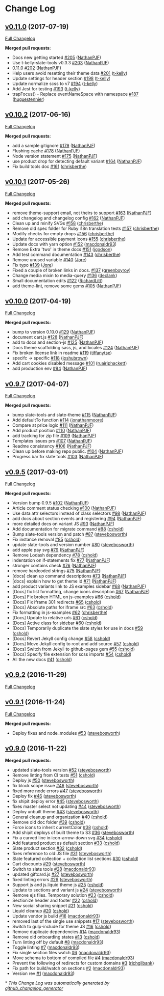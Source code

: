 # Change Log

## [v0.11.0](https://github.com/Shopify/slate/tree/v0.11.0) (2017-07-19)
[Full Changelog](https://github.com/Shopify/slate/compare/v0.10.2...v0.11.0)

**Merged pull requests:**

- Docs new getting started [\#205](https://github.com/Shopify/slate/pull/205) ([NathanPJF](https://github.com/NathanPJF))
- Use t-kelly-slate-tools v0.3.3 [\#203](https://github.com/Shopify/slate/pull/203) ([NathanPJF](https://github.com/NathanPJF))
- 0.11.0 [\#202](https://github.com/Shopify/slate/pull/202) ([NathanPJF](https://github.com/NathanPJF))
- Help users avoid resetting their theme data [\#201](https://github.com/Shopify/slate/pull/201) ([t-kelly](https://github.com/t-kelly))
- Update settings for header section [\#198](https://github.com/Shopify/slate/pull/198) ([t-kelly](https://github.com/t-kelly))
- Update normalize scss to v7 [\#194](https://github.com/Shopify/slate/pull/194) ([t-kelly](https://github.com/t-kelly))
- Add Jest for testing [\#193](https://github.com/Shopify/slate/pull/193) ([t-kelly](https://github.com/t-kelly))
- trapFocus\(\) - Replace eventNameSpace with namespace [\#187](https://github.com/Shopify/slate/pull/187) ([huguestennier](https://github.com/huguestennier))

## [v0.10.2](https://github.com/Shopify/slate/tree/v0.10.2) (2017-06-16)
[Full Changelog](https://github.com/Shopify/slate/compare/v0.10.1...v0.10.2)

**Merged pull requests:**

- add a sample gitignore [\#179](https://github.com/Shopify/slate/pull/179) ([NathanPJF](https://github.com/NathanPJF))
- Flushing cache [\#178](https://github.com/Shopify/slate/pull/178) ([NathanPJF](https://github.com/NathanPJF))
- Node version statement [\#175](https://github.com/Shopify/slate/pull/175) ([NathanPJF](https://github.com/NathanPJF))
- use product drop for detecting default variant [\#164](https://github.com/Shopify/slate/pull/164) ([NathanPJF](https://github.com/NathanPJF))
- Fix build tools doc [\#161](https://github.com/Shopify/slate/pull/161) ([chrisberthe](https://github.com/chrisberthe))

## [v0.10.1](https://github.com/Shopify/slate/tree/v0.10.1) (2017-05-26)
[Full Changelog](https://github.com/Shopify/slate/compare/v0.10.0...v0.10.1)

**Merged pull requests:**

- remove theme-support email, not theirs to support [\#163](https://github.com/Shopify/slate/pull/163) ([NathanPJF](https://github.com/NathanPJF))
- add changelog and changelog config [\#162](https://github.com/Shopify/slate/pull/162) ([NathanPJF](https://github.com/NathanPJF))
- Clean up and minify SVGs [\#158](https://github.com/Shopify/slate/pull/158) ([chrisberthe](https://github.com/chrisberthe))
- Remove old spec folder for Ruby i18n translation tests [\#157](https://github.com/Shopify/slate/pull/157) ([chrisberthe](https://github.com/chrisberthe))
- Modify checks for empty drops [\#156](https://github.com/Shopify/slate/pull/156) ([chrisberthe](https://github.com/chrisberthe))
- Update for accessible payment icons [\#155](https://github.com/Shopify/slate/pull/155) ([chrisberthe](https://github.com/chrisberthe))
- Update docs with yarn option [\#152](https://github.com/Shopify/slate/pull/152) ([macdonaldr93](https://github.com/macdonaldr93))
- Remove Extra 'two' in theme docs [\#151](https://github.com/Shopify/slate/pull/151) ([jgodson](https://github.com/jgodson))
- Add test command documentation [\#143](https://github.com/Shopify/slate/pull/143) ([chrisberthe](https://github.com/chrisberthe))
- Remove unused variable [\#140](https://github.com/Shopify/slate/pull/140) ([Jore](https://github.com/Jore))
- Fix typo [\#139](https://github.com/Shopify/slate/pull/139) ([Jore](https://github.com/Jore))
- Fixed a couple of broken links in docs. [\#137](https://github.com/Shopify/slate/pull/137) ([greenboyroy](https://github.com/greenboyroy))
- Change media mixin to media-query [\#136](https://github.com/Shopify/slate/pull/136) ([declank](https://github.com/declank))
- Small documentation edits [\#122](https://github.com/Shopify/slate/pull/122) ([RichardLitt](https://github.com/RichardLitt))
- add theme-lint, remove some gems [\#105](https://github.com/Shopify/slate/pull/105) ([NathanPJF](https://github.com/NathanPJF))

## [v0.10.0](https://github.com/Shopify/slate/tree/v0.10.0) (2017-04-19)
[Full Changelog](https://github.com/Shopify/slate/compare/v0.9.7...v0.10.0)

**Merged pull requests:**

- bump to version 0.10.0 [\#129](https://github.com/Shopify/slate/pull/129) ([NathanPJF](https://github.com/NathanPJF))
- document cart.js [\#128](https://github.com/Shopify/slate/pull/128) ([NathanPJF](https://github.com/NathanPJF))
- add to docs and section-js [\#125](https://github.com/Shopify/slate/pull/125) ([NathanPJF](https://github.com/NathanPJF))
- Docs theme scaffolding sass, js, and locales [\#124](https://github.com/Shopify/slate/pull/124) ([NathanPJF](https://github.com/NathanPJF))
- Fix broken license link in readme [\#119](https://github.com/Shopify/slate/pull/119) ([tiffanytse](https://github.com/tiffanytse))
- specifc -\> specific [\#118](https://github.com/Shopify/slate/pull/118) ([joshubrown](https://github.com/joshubrown))
- Add cart cookies disabled message [\#101](https://github.com/Shopify/slate/pull/101) ([ruairiphackett](https://github.com/ruairiphackett))
- add production env [\#84](https://github.com/Shopify/slate/pull/84) ([NathanPJF](https://github.com/NathanPJF))

## [v0.9.7](https://github.com/Shopify/slate/tree/v0.9.7) (2017-04-07)
[Full Changelog](https://github.com/Shopify/slate/compare/v0.9.5...v0.9.7)

**Merged pull requests:**

- bump slate-tools and slate-theme [\#115](https://github.com/Shopify/slate/pull/115) ([NathanPJF](https://github.com/NathanPJF))
- Add defaultTo function [\#114](https://github.com/Shopify/slate/pull/114) ([jonathanmoore](https://github.com/jonathanmoore))
- Compare at price logic [\#111](https://github.com/Shopify/slate/pull/111) ([NathanPJF](https://github.com/NathanPJF))
- Add product position [\#110](https://github.com/Shopify/slate/pull/110) ([NathanPJF](https://github.com/NathanPJF))
- add tracking for zip file [\#109](https://github.com/Shopify/slate/pull/109) ([NathanPJF](https://github.com/NathanPJF))
- Templates issues prs [\#107](https://github.com/Shopify/slate/pull/107) ([NathanPJF](https://github.com/NathanPJF))
- Readme consistency [\#106](https://github.com/Shopify/slate/pull/106) ([NathanPJF](https://github.com/NathanPJF))
- Clean up before making repo public. [\#104](https://github.com/Shopify/slate/pull/104) ([NathanPJF](https://github.com/NathanPJF))
- Progress bar fix slate tools [\#103](https://github.com/Shopify/slate/pull/103) ([NathanPJF](https://github.com/NathanPJF))

## [v0.9.5](https://github.com/Shopify/slate/tree/v0.9.5) (2017-03-01)
[Full Changelog](https://github.com/Shopify/slate/compare/v0.9.2...v0.9.5)

**Merged pull requests:**

- Version bump 0.9.5 [\#102](https://github.com/Shopify/slate/pull/102) ([NathanPJF](https://github.com/NathanPJF))
- Article comment status checking [\#100](https://github.com/Shopify/slate/pull/100) ([NathanPJF](https://github.com/NathanPJF))
- Use data attr selectors instead of class selectors [\#98](https://github.com/Shopify/slate/pull/98) ([NathanPJF](https://github.com/NathanPJF))
- add docs about section events and registering [\#94](https://github.com/Shopify/slate/pull/94) ([NathanPJF](https://github.com/NathanPJF))
- more detailed docs on variant JS [\#93](https://github.com/Shopify/slate/pull/93) ([NathanPJF](https://github.com/NathanPJF))
- Add documentation for migrate command [\#88](https://github.com/Shopify/slate/pull/88) ([cshold](https://github.com/cshold))
- Bump slate-tools version and patch [\#87](https://github.com/Shopify/slate/pull/87) ([stevebosworth](https://github.com/stevebosworth))
- Fix instance removal [\#85](https://github.com/Shopify/slate/pull/85) ([cshold](https://github.com/cshold))
- update slate-tools and version number [\#80](https://github.com/Shopify/slate/pull/80) ([stevebosworth](https://github.com/stevebosworth))
- add apple pay svg [\#79](https://github.com/Shopify/slate/pull/79) ([NathanPJF](https://github.com/NathanPJF))
- Remove Lodash dependency [\#78](https://github.com/Shopify/slate/pull/78) ([cshold](https://github.com/cshold))
- indentation on if-statements fix [\#77](https://github.com/Shopify/slate/pull/77) ([NathanPJF](https://github.com/NathanPJF))
- stronger contains check [\#76](https://github.com/Shopify/slate/pull/76) ([NathanPJF](https://github.com/NathanPJF))
- remove hardcoded strings [\#75](https://github.com/Shopify/slate/pull/75) ([NathanPJF](https://github.com/NathanPJF))
- \[docs\] clean up command descriptions [\#73](https://github.com/Shopify/slate/pull/73) ([NathanPJF](https://github.com/NathanPJF))
- \[docs\] explain how to get theme id [\#71](https://github.com/Shopify/slate/pull/71) ([NathanPJF](https://github.com/NathanPJF))
- add product variants link to JS examples sidebar [\#68](https://github.com/Shopify/slate/pull/68) ([NathanPJF](https://github.com/NathanPJF))
- \[Docs\] fix list formatting, change icons description [\#67](https://github.com/Shopify/slate/pull/67) ([NathanPJF](https://github.com/NathanPJF))
- \[Docs\] Fix broken HTML on js-examples [\#66](https://github.com/Shopify/slate/pull/66) ([cshold](https://github.com/cshold))
- \[Docs\] Fix iframe 301 redirects [\#65](https://github.com/Shopify/slate/pull/65) ([cshold](https://github.com/cshold))
- \[Docs\] Absolute paths for iframe src [\#63](https://github.com/Shopify/slate/pull/63) ([cshold](https://github.com/cshold))
- Fix formatting in js-examples [\#62](https://github.com/Shopify/slate/pull/62) ([chrisberthe](https://github.com/chrisberthe))
- \[Docs\] Update to relative urls [\#61](https://github.com/Shopify/slate/pull/61) ([cshold](https://github.com/cshold))
- \[Docs\] Active class for sidebar [\#60](https://github.com/Shopify/slate/pull/60) ([cshold](https://github.com/cshold))
- \[Docs\] Temporarily duplicate the slate styles for use in docs [\#59](https://github.com/Shopify/slate/pull/59) ([cshold](https://github.com/cshold))
- \[Docs\] Revert Jekyll config change [\#58](https://github.com/Shopify/slate/pull/58) ([cshold](https://github.com/cshold))
- \[Docs\] Move Jekyll config to root and add source [\#57](https://github.com/Shopify/slate/pull/57) ([cshold](https://github.com/cshold))
- \[Docs\] Switch from Jekyll to github-pages gem [\#55](https://github.com/Shopify/slate/pull/55) ([cshold](https://github.com/cshold))
- \[Docs\] Specify file extension for scss imports [\#54](https://github.com/Shopify/slate/pull/54) ([cshold](https://github.com/cshold))
- All the new docs [\#41](https://github.com/Shopify/slate/pull/41) ([cshold](https://github.com/cshold))

## [v0.9.2](https://github.com/Shopify/slate/tree/v0.9.2) (2016-11-29)
[Full Changelog](https://github.com/Shopify/slate/compare/v0.9.1...v0.9.2)

## [v0.9.1](https://github.com/Shopify/slate/tree/v0.9.1) (2016-11-24)
[Full Changelog](https://github.com/Shopify/slate/compare/v0.9.0...v0.9.1)

**Merged pull requests:**

- Deploy fixes and node\_modules [\#53](https://github.com/Shopify/slate/pull/53) ([stevebosworth](https://github.com/stevebosworth))

## [v0.9.0](https://github.com/Shopify/slate/tree/v0.9.0) (2016-11-22)
**Merged pull requests:**

- updated slate-tools version [\#52](https://github.com/Shopify/slate/pull/52) ([stevebosworth](https://github.com/stevebosworth))
- Remove linting from CI tests [\#51](https://github.com/Shopify/slate/pull/51) ([cshold](https://github.com/cshold))
- Deploy js [\#50](https://github.com/Shopify/slate/pull/50) ([stevebosworth](https://github.com/stevebosworth))
- fix block scope issue [\#49](https://github.com/Shopify/slate/pull/49) ([stevebosworth](https://github.com/stevebosworth))
- fixed more node errors [\#47](https://github.com/Shopify/slate/pull/47) ([stevebosworth](https://github.com/stevebosworth))
- Deploy fix [\#46](https://github.com/Shopify/slate/pull/46) ([stevebosworth](https://github.com/stevebosworth))
- fix shipit deploy error [\#45](https://github.com/Shopify/slate/pull/45) ([stevebosworth](https://github.com/stevebosworth))
- fixes master select not updating [\#44](https://github.com/Shopify/slate/pull/44) ([stevebosworth](https://github.com/stevebosworth))
- Deploy unbuilt theme [\#43](https://github.com/Shopify/slate/pull/43) ([stevebosworth](https://github.com/stevebosworth))
- General cleanup and organization [\#40](https://github.com/Shopify/slate/pull/40) ([cshold](https://github.com/cshold))
- Remove old doc folder [\#39](https://github.com/Shopify/slate/pull/39) ([cshold](https://github.com/cshold))
- Force icons to inherit currentColor [\#38](https://github.com/Shopify/slate/pull/38) ([cshold](https://github.com/cshold))
- Add shipit deploys of built theme to S3 [\#36](https://github.com/Shopify/slate/pull/36) ([stevebosworth](https://github.com/stevebosworth))
- Fix a curved line in icon-arrow-down svg [\#34](https://github.com/Shopify/slate/pull/34) ([cshold](https://github.com/cshold))
- Add featured product as default section [\#33](https://github.com/Shopify/slate/pull/33) ([cshold](https://github.com/cshold))
- Slate product section [\#32](https://github.com/Shopify/slate/pull/32) ([cshold](https://github.com/cshold))
- fixes reference to old JS file [\#31](https://github.com/Shopify/slate/pull/31) ([stevebosworth](https://github.com/stevebosworth))
- Slate featured collection + collection list sections [\#30](https://github.com/Shopify/slate/pull/30) ([cshold](https://github.com/cshold))
- Cart discounts [\#29](https://github.com/Shopify/slate/pull/29) ([stevebosworth](https://github.com/stevebosworth))
- Switch to slate tools [\#28](https://github.com/Shopify/slate/pull/28) ([macdonaldr93](https://github.com/macdonaldr93))
- updated giftcard.js [\#27](https://github.com/Shopify/slate/pull/27) ([stevebosworth](https://github.com/stevebosworth))
- fixed linting errors [\#26](https://github.com/Shopify/slate/pull/26) ([stevebosworth](https://github.com/stevebosworth))
- Support js and js.liquid theme js [\#25](https://github.com/Shopify/slate/pull/25) ([cshold](https://github.com/cshold))
- Update to sections and variant js [\#24](https://github.com/Shopify/slate/pull/24) ([stevebosworth](https://github.com/stevebosworth))
- Remove ejs files. Temporary solution [\#23](https://github.com/Shopify/slate/pull/23) ([cshold](https://github.com/cshold))
- Sectionize header and footer [\#22](https://github.com/Shopify/slate/pull/22) ([cshold](https://github.com/cshold))
- New social sharing snippet [\#21](https://github.com/Shopify/slate/pull/21) ([cshold](https://github.com/cshold))
- Liquid cleanup [\#20](https://github.com/Shopify/slate/pull/20) ([cshold](https://github.com/cshold))
- Update vendor js build [\#18](https://github.com/Shopify/slate/pull/18) ([macdonaldr93](https://github.com/macdonaldr93))
- removed last of the single use snippets [\#17](https://github.com/Shopify/slate/pull/17) ([stevebosworth](https://github.com/stevebosworth))
- Switch to gulp-include for theme JS [\#16](https://github.com/Shopify/slate/pull/16) ([cshold](https://github.com/cshold))
- Remove duplicate dependencies [\#14](https://github.com/Shopify/slate/pull/14) ([macdonaldr93](https://github.com/macdonaldr93))
- Remove old onboarding states [\#13](https://github.com/Shopify/slate/pull/13) ([cshold](https://github.com/cshold))
- Turn linting off by default [\#8](https://github.com/Shopify/slate/pull/8) ([macdonaldr93](https://github.com/macdonaldr93))
- Toggle linting [\#7](https://github.com/Shopify/slate/pull/7) ([macdonaldr93](https://github.com/macdonaldr93))
- Fix single section files watch [\#6](https://github.com/Shopify/slate/pull/6) ([macdonaldr93](https://github.com/macdonaldr93))
- Move schema to bottom of compiled file [\#4](https://github.com/Shopify/slate/pull/4) ([macdonaldr93](https://github.com/macdonaldr93))
- Prevent the following of redirects for custom domains [\#3](https://github.com/Shopify/slate/pull/3) ([richgilbank](https://github.com/richgilbank))
- Fix path for build/watch on sections [\#2](https://github.com/Shopify/slate/pull/2) ([macdonaldr93](https://github.com/macdonaldr93))
- Version rev [\#1](https://github.com/Shopify/slate/pull/1) ([macdonaldr93](https://github.com/macdonaldr93))



\* *This Change Log was automatically generated by [github_changelog_generator](https://github.com/skywinder/Github-Changelog-Generator)*